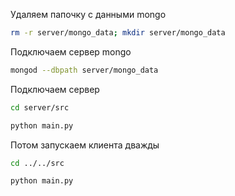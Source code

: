 Удаляем папочку с данными mongo
```bash
rm -r server/mongo_data; mkdir server/mongo_data
```
Подключаем сервер mongo
```bash
mongod --dbpath server/mongo_data
```
Подключаем сервер
```bash
cd server/src
```
```bash
python main.py
```
Потом запускаем клиента дважды
```bash
cd ../../src
```
```bash
python main.py
```
